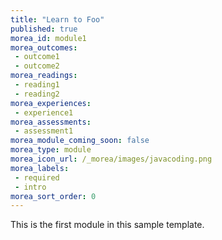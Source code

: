 ```yaml
---
title: "Learn to Foo"
published: true
morea_id: module1
morea_outcomes:
 - outcome1
 - outcome2
morea_readings:
 - reading1
 - reading2
morea_experiences:
 - experience1
morea_assessments:
 - assessment1
morea_module_coming_soon: false
morea_type: module
morea_icon_url: /_morea/images/javacoding.png
morea_labels:
 - required
 - intro
morea_sort_order: 0
---
```


This is the first module in this sample template.